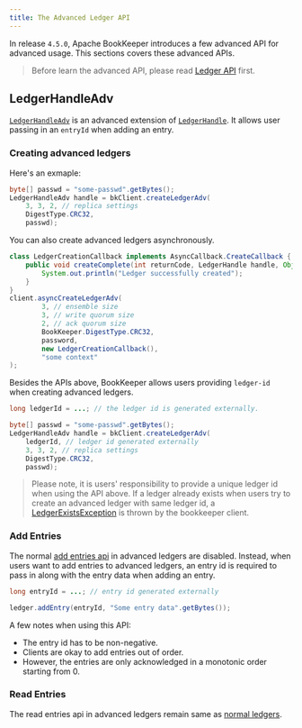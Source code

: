 ```yaml
---
title: The Advanced Ledger API
---
```


In release `4.5.0`, Apache BookKeeper introduces a few advanced API for advanced usage.
This sections covers these advanced APIs.

> Before learn the advanced API, please read [Ledger API](../ledger-api) first.

## LedgerHandleAdv

[`LedgerHandleAdv`](../javadoc/org/apache/bookkeeper/client/LedgerHandleAdv) is an advanced extension of [`LedgerHandle`](../javadoc/org/apache/bookkeeper/client/LedgerHandle).
It allows user passing in an `entryId` when adding an entry.

### Creating advanced ledgers

Here's an exmaple:

```java
byte[] passwd = "some-passwd".getBytes();
LedgerHandleAdv handle = bkClient.createLedgerAdv(
    3, 3, 2, // replica settings
    DigestType.CRC32,
    passwd);
```

You can also create advanced ledgers asynchronously.

```java
class LedgerCreationCallback implements AsyncCallback.CreateCallback {
    public void createComplete(int returnCode, LedgerHandle handle, Object ctx) {
        System.out.println("Ledger successfully created");
    }
}
client.asyncCreateLedgerAdv(
        3, // ensemble size
        3, // write quorum size
        2, // ack quorum size
        BookKeeper.DigestType.CRC32,
        password,
        new LedgerCreationCallback(),
        "some context"
);
```

Besides the APIs above, BookKeeper allows users providing `ledger-id` when creating advanced ledgers.

```java
long ledgerId = ...; // the ledger id is generated externally.

byte[] passwd = "some-passwd".getBytes();
LedgerHandleAdv handle = bkClient.createLedgerAdv(
    ledgerId, // ledger id generated externally
    3, 3, 2, // replica settings
    DigestType.CRC32,
    passwd);
```

> Please note, it is users' responsibility to provide a unique ledger id when using the API above.
> If a ledger already exists when users try to create an advanced ledger with same ledger id,
> a [LedgerExistsException](../javadoc/org/apache/bookkeeper/client/BKException.BKLedgerExistException.html) is thrown by the bookkeeper client.

### Add Entries

The normal [add entries api](ledger-api/#adding-entries-to-ledgers) in advanced ledgers are disabled. Instead, when users want to add entries
to advanced ledgers, an entry id is required to pass in along with the entry data when adding an entry.

```java
long entryId = ...; // entry id generated externally

ledger.addEntry(entryId, "Some entry data".getBytes());
```

A few notes when using this API:

- The entry id has to be non-negative.
- Clients are okay to add entries out of order.
- However, the entries are only acknowledged in a monotonic order starting from 0.

### Read Entries

The read entries api in advanced ledgers remain same as [normal ledgers](../ledger-api/#reading-entries-from-ledgers).
